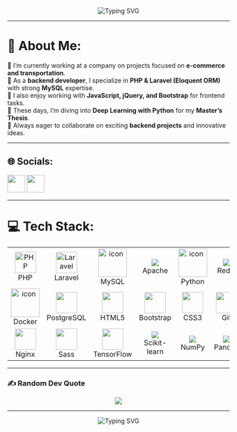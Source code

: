 <link rel="stylesheet" type='text/css' href="https://cdn.jsdelivr.net/gh/devicons/devicon@latest/devicon.min.css" />

<!-- Typing SVG Banner -->
<p align="center">
  <img src="https://readme-typing-svg.herokuapp.com?font=Fira+Code&size=26&duration=4000&pause=1000&color=F70000&center=true&vCenter=true&width=700&lines=Hey%2C+I'm+Meysam+Javadzadeh!;Backend+Developer+%7C+PHP+%7C+Laravel;Exploring+Deep+Learning+with+Python;Always+Learning+%7C+Always+Building" alt="Typing SVG" />
</p>

---

# 💫 About Me:
🔹 I’m currently working at a company on projects focused on **e-commerce and transportation**.  
🔹 As a **backend developer**, I specialize in **PHP & Laravel (Eloquent ORM)** with strong **MySQL** expertise.  
🔹 I also enjoy working with **JavaScript, jQuery, and Bootstrap** for frontend tasks.  
🔹 These days, I’m diving into **Deep Learning with Python** for my **Master’s Thesis**.  
🔹 Always eager to collaborate on exciting **backend projects** and innovative ideas.  

---

## 🌐 Socials:
<p align="left">
  <a href="https://www.instagram.com/meysamjavadzadeh20/"><img src="https://skillicons.dev/icons?i=instagram" width="40"/></a>
  <a href="https://www.linkedin.com/in/meysam-javadzadeh/"><img src="https://skillicons.dev/icons?i=linkedin" width="40"/></a>
</p>

---
# 💻 Tech Stack:

<table align="center">
  <tr>
     <td align="center" width="116">
        <img src="https://skillicons.dev/icons?i=php" width="48" height="48" alt="PHP" />
      <br>PHP
    </td>
     <td align="center"  width="116">
        <img src="https://skillicons.dev/icons?i=laravel" width="48" height="48" alt="Laravel" />
      <br>Laravel
    </td>
     <td align="center" width="116">
        <img src="https://techstack-generator.vercel.app/mysql-icon.svg" alt="icon" width="65" height="65" />
      <br>MySQL
    </td>
    <td align="center" width="116"><img src="https://cdn.jsdelivr.net/gh/devicons/devicon@latest/icons/apache/apache-original-wordmark.svg" /><br>Apache</td>
    <td align="center" width="116"><a href="#macropower-tech"><img src="https://techstack-generator.vercel.app/python-icon.svg" alt="icon" width="65" height="65" /></a><br>Python</td>
    <td align="center" width="116">
            <img src="https://cdn.jsdelivr.net/gh/devicons/devicon@latest/icons/redis/redis-plain.svg" />
          <br>Redis</td>
    <td align="center" width="116"><img src="https://skillicons.dev/icons?i=jquery" width="48" height="48"/><br>jQuery</td>
     <td align="center" width="116">
        <img src="https://techstack-generator.vercel.app/js-icon.svg" alt="icon" width="65" height="65" />
      <br>JavaScript
    </td>
  </tr>

  <tr>
    <td align="center" width="116">
        <img src="https://techstack-generator.vercel.app/docker-icon.svg" alt="icon" width="65" height="65" />
      <br>Docker
    </td>
    <td align="center" width="116"><img src="https://skillicons.dev/icons?i=postgres" width="48" height="48"/><br>PostgreSQL</td>
    <td align="center" width="116"><img src="https://skillicons.dev/icons?i=html" width="48" height="48"/><br>HTML5</td>
    <td align="center" width="116"><img src="https://skillicons.dev/icons?i=bootstrap" width="48" height="48"/><br>Bootstrap</td>
    <td align="center" width="116"><img src="https://skillicons.dev/icons?i=css" width="48" height="48"/><br>CSS3</td>
    <td align="center" width="116"><img src="https://skillicons.dev/icons?i=git" width="48" height="48"/><br>Git</td>
    <td align="center" width="116"><img src="https://skillicons.dev/icons?i=github" width="48" height="48"/><br>Github</td>
    <td align="center" width="116"><img src="https://skillicons.dev/icons?i=linux" width="48" height="48"/><br>Linux</td>
  </tr>

  <tr>
    <td align="center" width="116"><img src="https://techstack-generator.vercel.app/nginx-icon.svg" width="48" height="48"/><br>Nginx</td>
    <td align="center" width="116"><img src="https://techstack-generator.vercel.app/sass-icon.svg" width="48" height="48"/><br>Sass</td>
    <td align="center" width="116"><img src="https://skillicons.dev/icons?i=tensorflow" width="48" height="48"/><br>TensorFlow</td>
    <td align="center" width="116">
            <img src="https://cdn.jsdelivr.net/gh/devicons/devicon@latest/icons/scikitlearn/scikitlearn-original.svg" />
          <br>Scikit-learn</td>
    <td align="center" width="116">
            <img src="https://cdn.jsdelivr.net/gh/devicons/devicon@latest/icons/numpy/numpy-plain-wordmark.svg" />
          <br>NumPy</td>
    <td align="center" width="116">
            <img src="https://cdn.jsdelivr.net/gh/devicons/devicon@latest/icons/pandas/pandas-plain-wordmark.svg" />
          <br>Pandas</td>
    <td align="center" width="116">
            <img src="https://cdn.jsdelivr.net/gh/devicons/devicon@latest/icons/matplotlib/matplotlib-plain.svg" />
          <br>Matplotlib</td>
  </tr>
</table>


---

### ✍️ Random Dev Quote
<p align="center">
  <img src="https://quotes-github-readme.vercel.app/api?type=horizontal&theme=radical" />
</p>

---

<p align="center">
  <img src="https://readme-typing-svg.herokuapp.com?font=Fira+Code&size=22&duration=4000&pause=1000&color=F70000&center=true&vCenter=true&width=700&lines=Thanks+for+visiting+my+profile!;Let's+connect+and+build+something+great+🚀" alt="Typing SVG" />
</p>
